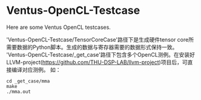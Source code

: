 # Ventus-OpenCL-Testcase
Here are some Ventus OpenCL testcases.


 'Ventus-OpenCL-Testcase/TensorCoreCase'路径下是生成硬件tensor core所需要数据的Python脚本。生成的数据与寄存器需要的数据形式保持一致。
 'Ventus-OpenCL-Testcase/_get_case'路径下包含多个OpenCL测例。在安装好LLVM-project(https://github.com/THU-DSP-LAB/llvm-project)项目后，可直接编译对应测例。
 如：
 ```
 cd _get_case/mma
 make
 ./mma.out
 ```
